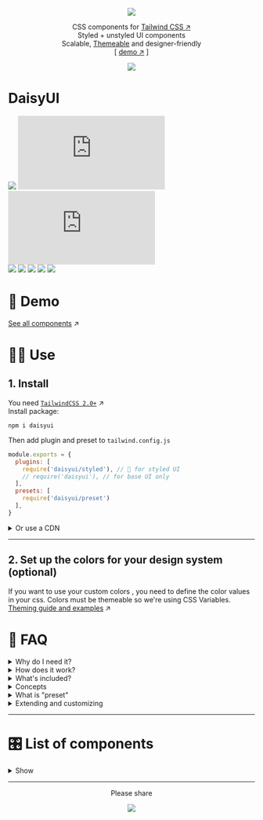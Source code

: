 <div align="center">

[![][logo-url]](#)  

CSS components for [Tailwind CSS ↗︎][tailwind-url]  
Styled + unstyled UI components  
Scalable, [Themeable][theming-url] and designer-friendly  
[ [demo ↗︎][demo-url] ]
  
[![][tweet]][tweet-url]  

</div>

# DaisyUI

[![][install-size]][install-size-url] [![][base-css]][base-css-url] [![][styled-css]][styled-css-url]  
[![][build]][build-url] [![][npm]][npm-url] [![][dl]][npm-url] [![][commit]][gh-url] [![][license]][license-url]


# 🌼 Demo   
[See all components][demo-url] ↗︎

# 👩‍💻 Use   
## 1. Install  

You need [`TailwindCSS 2.0+`][tailwind-url] ↗︎  
Install package:

```
npm i daisyui
```

Then add plugin and preset to `tailwind.config.js`
```js
module.exports = {
  plugins: [
    require('daisyui/styled'), // 🎨 for styled UI
    // require('daisyui'), // for base UI only
  ],
  presets: [
    require('daisyui/preset')
  ],
}

```
<details>
<summary>
  Or use a CDN
</summary>
  
🎨 styled version
```
<link rel="stylesheet" href="https://unpkg.com/daisyui@latest/dist/styled.css" />
```
📐 unstyled version
```
<link rel="stylesheet" href="https://unpkg.com/daisyui@latest/dist/base.css" />
```
</details>

---

## 2. Set up the colors for your design system (optional)
  
If you want to use your custom colors , you need to define the color values in your css. Colors must be themeable so we're using CSS Variables.  
[Theming guide and examples][theming-url] ↗︎


# 🤔 FAQ


<details>
<summary>
  Why do I need it?
</summary>

> [Utility first ↗︎](https://tailwindcss.com/docs/utility-first) is fast and scalable but developing a design system with utility first is messy and hard to manage when your codebase gets larger. So why not use a single `.btn` class for all your buttons instead of repeating ~15 utility classes on all your files? This way you can make sure all your components are sharing the same CSS and they respect the same design rules.  
  
</details>
  
<details>
<summary>
  How does it work?
</summary>

> **DaisyUI** provides basic/unstyled component classes that you can use for almost all design systems. You will need different `.btn` sizes for every project so you can have a basic style that predefined `.xs`, `.sm`, `.lg` sizes for your `.btn` but it has no color or additianal styles.  
> **DaisyUI** also has an optional `styled` version that is useful if you don't want to fully design your components but you want to use custom colors.  
> **DaisyUI** is based on tailwind so you can customize everything with utility classes and [purge ↗︎](https://tailwindcss.com/docs/optimizing-for-production#purge-css-options) all unused class names.  
  
</details>
  
<details>
<summary>
  What's included?
</summary>
 
> When you add `daisyui/styled` as a Tailwind CSS plugin, it gives you ready-to-use UI component classes to use. Like `.btn`, `.card`, `.alert`, etc...  
> If you use the unstyled version, it has no color or visual style so you can fully style the components with Tailwind utility classes. If you use styled version, you get something pre-designed (like Bootstrap) but you can still customize it with Tailwind classes.  
  
</details>
  
<details>
<summary>
  Concepts
</summary>

> **Typography, spacing, layout**  
  You will handle these with Tailwind classes. We suggest using the official [Tailwind Typography ↗︎](https://github.com/tailwindlabs/tailwindcss-typography) plugin
> **Colors and theming**  
  You should ditch Tailwind's default and multi-purpose color set and set your custom set of colors for a DaisyUI project. ([Theming guide ↗︎][theming-url])
> **Components**  
  (like button, card, etc...) DaisyUI will handle this, so you don't need to use many utility classes to build a button. you just use `.btn`  
  
</details>  
  
<details>
<summary>
  What is "preset"
</summary>

```js
module.exports = {
  // ...
  presets: [
    require('daisyui/preset')
  ],
}

```
> When you add DaisyUI preset it will replaces default tailwind colors with a set of semantic color set that is themeable and can be configed with CSS variables.  
> `daisyui/preset` also adds a few `borderRadius` that is used in components. They are also configurable with CSS variables.

</details>
  

<details>
<summary>
  Extending and customizing
</summary>

> You can use Tailwind utility classes anywhere. So your button element can look like `<a class="px-16 m-5 opacity-50 btn">` 
> You're not forced to use all the components. Unused components will be purged anyway.  
> If you use the `base` style, you can fully design elements using your custom css and add custom classes to existing DaisyUI components.  
> For example, you can style your button this way:
```postcss
.btn{
  @apply font-normal rounded-full border-4 shadow-md;
}
```
  
</details>

---

# 🎛 List of components  
<details>
<summary>
  Show
</summary>

- [x] Accordion
- [x] Alert
- [x] Artboard
- [ ] App bar
- [x] Avatar
- [ ] Avatar group
- [x] Badge
- [ ] Banner
- [ ] Breadcrumb
- [x] [Button](docs/button.md)
- [x] Button group
- [x] Card
- [ ] Chat bubble
- [ ] Comment
- [ ] Divider
- [ ] Empty placeholder
- [ ] Form
  - [ ] Dropdown
  - [ ] Select
  - [x] Text input
  - [ ] Text area
  - [ ] Checkbox
  - [ ] Radio
  - [ ] Range slider
  - [ ] Switch
  - [ ] Upload
- [x] Hero
- [ ] Loading
- [x] Menu
- [ ] Navbar
- [ ] Modal
- [x] Pagination
- [ ] Progress
- [ ] Progress indicator
- [ ] Skeleton placeholder
- [ ] Statistic
- [ ] Steps
- [ ] Tag
- [ ] Tabs
- [ ] Timeline
- [ ] Toast
- [ ] Tooltip
</details>

---
  
<div align="center">
  
  
Please share  
  
[![][tweet]][tweet-url]  

</div>




[install-size]: https://badgen.net/packagephobia/publish/daisyui?label=package%20install%20size&icon=npm&color=purple
[base-css]: https://badgen.net/badgesize/normal/https/unpkg.com/daisyui/dist/base.css?label=base.css%20size&color=purple
[styled-css]: https://badgen.net/badgesize/normal/https/unpkg.com/daisyui/dist/styled.css?label=styled.css%20size&color=purple
[build]: https://badgen.net/github/checks/saadeghi/daisyui?label=build
[npm]: https://badgen.net/npm/v/daisyui?label=version&icon=npm&color=purple
[dl]: https://badgen.net/npm/dt/daisyui?icon=npm&color=purple
[commit]: https://badgen.net/github/last-commit/saadeghi/daisyui?icon=github&color=purple
[license]: https://badgen.net/github/license/saadeghi/daisyui?color=purple
[tweet]: https://img.shields.io/twitter/url?style=social&url=https%3A%2F%2Fgithub.com%2Fsaadeghi%2Fdaisyui

[install-size-url]: https://packagephobia.com/result?p=daisyui
[base-css-url]: https://unpkg.com/daisyui@latest/dist/base.css
[styled-css-url]: https://unpkg.com/daisyui@latest/dist/styled.css
[license-url]: https://github.com/saadeghi/daisyui/blob/master/LICENSE
[npm-url]: https://www.npmjs.com/package/daisyui
[gh-url]: https://github.com/saadeghi/daisyui
[build-url]: https://github.com/saadeghi/daisyui/actions
[tweet-url]: https://twitter.com/intent/tweet?text=Checkout%20DaisyUI%20on%20github%20https://github.com/saadeghi/daisyui

[theming-url]: https://github.com/saadeghi/daisyui/blob/master/docs/theming.md
[demo-url]: https://daisyui.netlify.app/
[tailwind-url]: https://tailwindcss.com/
[logo-url]: https://raw.githubusercontent.com/saadeghi/files/main/daisyui/logo.svg

